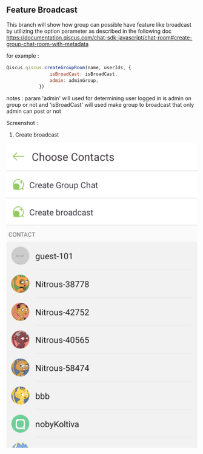 ## Feature Broadcast
This branch will show how group can possible have feature like broadcast by utilizing the option parameter as described in the following doc
https://documentation.qiscus.com/chat-sdk-javascript/chat-room#create-group-chat-room-with-metadata

for example :

```jsx
Qiscus.qiscus.createGroupRoom(name, userIds, {
				isBroadCast: isBroadCast,
				admin: adminGroup,
			})
```
notes :
param 'admin' will used for determining user logged in is admin on group or not and 'isBroadCast' will used make group to broadcast that only admin can post or not

Screenshot :
1. Create broadcast


![Create brodcast](/screenshot/1.png)

